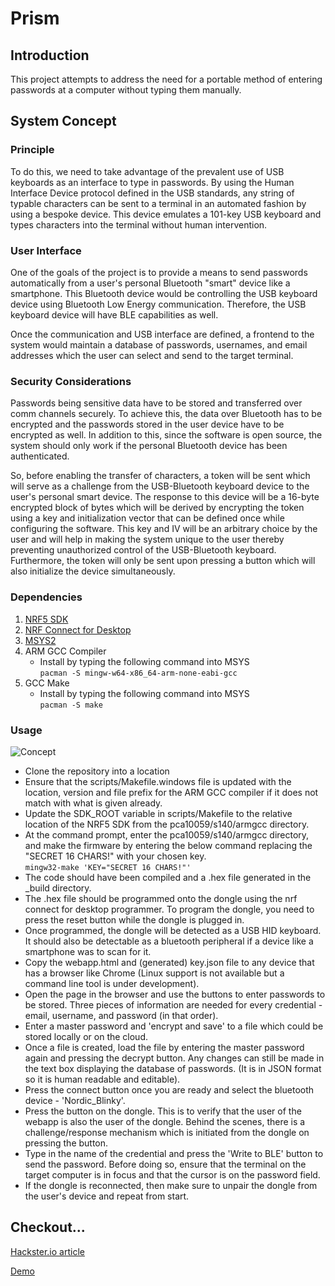# Prism

## Introduction
This project attempts to address the need for a portable method of entering passwords at a computer without typing them manually.

## System Concept

### Principle
To do this, we need to take advantage of the prevalent use of USB keyboards as an interface to type in passwords. By using the Human Interface Device protocol defined in the USB standards, any string of typable characters can be sent to a terminal in an automated fashion by using a bespoke device. This device emulates a 101-key USB keyboard and types characters into the terminal without human intervention.

### User Interface
One of the goals of the project is to provide a means to send passwords automatically from a user's personal Bluetooth "smart" device like a smartphone. This Bluetooth device would be controlling the USB keyboard device using Bluetooth Low Energy communication. Therefore, the USB keyboard device will have BLE capabilities as well.

Once the communication and USB interface are defined, a frontend to the system would maintain a database of passwords, usernames, and email addresses which the user can select and send to the target terminal.

### Security Considerations
Passwords being sensitive data have to be stored and transferred over comm channels securely. To achieve this, the data over Bluetooth has to be encrypted and the passwords stored in the user device have to be encrypted as well. In addition to this, since the software is open source, the system should only work if the personal Bluetooth device has been authenticated. 

So, before enabling the transfer of characters, a token will be sent which will serve as a challenge from the USB-Bluetooth keyboard device to the user's personal smart device. The response to this device will be a 16-byte encrypted block of bytes which will be derived by encrypting the token using a key and initialization vector that can be defined once while configuring the software. This key and IV will be an arbitrary choice by the user and will help in making the system unique to the user thereby preventing unauthorized control of the USB-Bluetooth keyboard. Furthermore, the token will only be sent upon pressing a button which will also initialize the device simultaneously.

### Dependencies

1. [NRF5 SDK](https://www.nordicsemi.com/Products/Development-software/nRF5-SDK)
2. [NRF Connect for Desktop](https://www.nordicsemi.com/Products/Development-tools/nRF-Connect-for-Desktop/Download)
3. [MSYS2](https://www.msys2.org/)
4. ARM GCC Compiler  
    - Install by typing the following command into MSYS  
      `pacman -S mingw-w64-x86_64-arm-none-eabi-gcc`
5. GCC Make
    - Install by typing the following command into MSYS  
      `pacman -S make`

### Usage
![Concept](https://github.com/user-attachments/assets/1b8c81fe-bc2c-43ab-a688-51d66a193520)

- Clone the repository into a location 
- Ensure that the scripts/Makefile.windows file is updated with the location, version and file prefix for the ARM GCC compiler if it does not match with what is given already.
- Update the SDK_ROOT variable in scripts/Makefile to the relative location of the NRF5 SDK from the pca10059/s140/armgcc directory.
- At the command prompt, enter the pca10059/s140/armgcc directory, and make the firmware by entering the below command replacing the "SECRET 16 CHARS!" with your chosen key.  
` mingw32-make 'KEY="SECRET 16 CHARS!"' `
- The code should have been compiled and a .hex file generated in the _build directory.
- The .hex file should be programmed onto the dongle using the nrf connect for desktop programmer. To program the dongle, you need to press the reset button while the dongle is plugged in.
- Once programmed, the dongle will be detected as a USB HID keyboard. It should also be detectable as a bluetooth peripheral if a device like a smartphone was to scan for it.
- Copy the webapp.html and (generated) key.json file to any device that has a browser like Chrome (Linux support is not available but a command line tool is under development).
- Open the page in the browser and use the buttons to enter passwords to be stored. Three pieces of information are needed for every credential - email, username, and password (in that order).
- Enter a master password and 'encrypt and save' to a file which could be stored locally or on the cloud.
- Once a file is created, load the file by entering the master password again and pressing the decrypt button. Any changes can still be made in the text box displaying the database of passwords. (It is in JSON format so it is human readable and editable).
- Press the connect button once you are ready and select the bluetooth device - 'Nordic_Blinky'.
- Press the button on the dongle. This is to verify that the user of the webapp is also the user of the dongle. Behind the scenes, there is a challenge/response mechanism which is initiated from the dongle on pressing the button.
- Type in the name of the credential and press the 'Write to BLE' button to send the password. Before doing so, ensure that the terminal on the target computer is in focus and that the cursor is on the password field.
- If the dongle is reconnected, then make sure to unpair the dongle from the user's device and repeat from start.

## Checkout...
[Hackster.io article](https://www.hackster.io/hardcoder/project-prism-a-password-manager-like-no-other-65b33d)

[Demo](https://www.youtube.com/watch?v=PWb6pFhg7UU)
